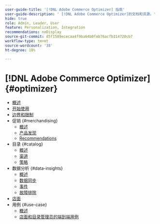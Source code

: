 ```yaml
---
user-guide-title: '[!DNL Adobe Commerce Optimizer] 指南'
user-guide-description: ' [!DNL Adobe Commerce Optimizer]的文档和资源。'
hide: true
role: Admin, Leader, User
feature: Personalization, Integration
recommendations: noDisplay
source-git-commit: d5f1589ececaa4f9ba64b0feb76acfb314720cb7
workflow-type: tm+mt
source-wordcount: '38'
ht-degree: 18%

---
```


# [!DNL Adobe Commerce Optimizer] {#optimizer}

- [概述](overview.md)
- [开始使用](get-started.md)
- [边界和限制](boundaries-limits.md)
- 促销 {#merchandising}
   - [概述](./merchandising/overview.md)
   - [产品发现](./merchandising/product-discovery.md)
   - [Recommendations](./merchandising/recommendations.md)
- 目录 {#catalog}
   - [概述](./catalog/overview.md)
   - [渠道](./catalog/channels.md)
   - [策略](./catalog/policies.md)
- 数据分析 {#data-insights}
   - [概述](./data-insights/overview.md)
   - [数据同步](./data-insights/data-sync.md)
   - [事件](./data-insights/eventing.md)
   - [故障排除](./data-insights/troubleshooting.md)
- [店面](storefront.md)
- 用例 {#use-case}
   - [概述](./use-case/overview.md)
   - [店面和目录管理员的端到端用例](./use-case/admin-use-case.md)

